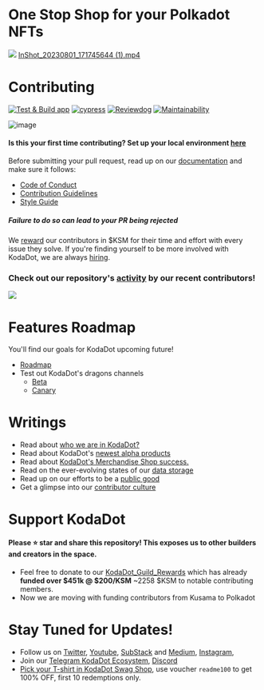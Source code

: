# One Stop Shop for your Polkadot NFTs

![](https://github.com/kodadot/kodadot-presskit/blob/main/v3/KODA_v3.png?raw=true)
[InShot_20230801_171745644 (1).mp4](https://github.com/AshutoshSingh72/Hash-256/assets/78789916/82e136d2-4f79-420e-8b54-76dbde4b0f37)
# Contributing

[![Test & Build app](https://github.com/kodadot/nft-gallery/actions/workflows/build.yml/badge.svg)](https://github.com/kodadot/nft-gallery/actions/workflows/build.yml) [![cypress](https://github.com/kodadot/nft-gallery/actions/workflows/e2e.yml/badge.svg)](https://github.com/kodadot/nft-gallery/actions/workflows/e2e.yml) [![Reviewdog](https://github.com/kodadot/nft-gallery/actions/workflows/reviewdog.yml/badge.svg)](https://github.com/kodadot/nft-gallery/actions/workflows/reviewdog.yml) [![Maintainability](https://api.codeclimate.com/v1/badges/7d14fab327c632d5f0ce/maintainability)](https://codeclimate.com/github/kodadot/nft-gallery/maintainability)

![image]([https://user-images.githubusercontent.com/5887929/217076362-464e1293-8a2d-43ee-829f-fba17408e4c3.png](https://github.com/AshutoshSingh72/Hash-256/assets/78789916/82e136d2-4f79-420e-8b54-76dbde4b0f37))

#### Is this your first time contributing? Set up your local environment [here](./content/blog/first-time.md)

Before submitting your pull request, read up on our [documentation](https://developers.kodadot.xyz) and make sure it follows:

- [Code of Conduct](CODE_OF_CONDUCT.md)
- [Contribution Guidelines](CONTRIBUTING.md)
- [Style Guide](STYLE_GUIDE.md)

##### **Failure to do so can lead to your PR being rejected**

We [reward](REWARDS.md) our contributors in $KSM for their time and effort with every issue they solve. If you're finding yourself to be more involved with KodaDot, we are always [hiring](HIRING.md).

### **Check out our repository's [activity](ACTIVITY.md) by our recent contributors!**

<img src="https://contrib.rocks/image?repo=kodadot/nft-gallery" />

# Features Roadmap

You'll find our goals for KodaDot upcoming future!

- [Roadmap](https://hello.kodadot.xyz/ecosystem/roadmap-and-upcoming-features)
- Test out KodaDot's dragons channels
  - [Beta](https://beta.kodadot.xyz/)
  - [Canary](https://canary.kodadot.xyz/)

# Writings

- Read about [who we are in KodaDot?](https://hello.kodadot.xyz/about-us/who-are-we)
- Read about KodaDot's [newest alpha products](https://hello.kodadot.xyz/about-us/alpha-products)
- Read about [KodaDot's Merchandise Shop success.](https://hello.kodadot.xyz/fandom-toolbox/audience-growth/merchandise-shop)
- Read on the ever-evolving states of our [data storage](https://medium.com/kodadot/on-the-past-present-and-future-of-data-storage-at-kodadot-7634a0c32530)
- Read up on our efforts to be a [public good](https://medium.com/kodadot/on-sustaining-open-source-as-a-public-good-a3e8c36e67d6)
- Get a glimpse into our [contributor culture](https://medium.com/kodadot/contributor-culture-at-kodadot-665243d3d6a6)

# Support KodaDot

#### Please ⭐️ **star** and **share** this repository! This exposes us to other builders and creators in the space.

- Feel free to donate to our [KodaDot_Guild_Rewards](https://beta.kodadot.xyz/dot/transfer?target=14SprTXXg5Bdgj8qV6ds57mevDwAib4SKLg6R8Lc6TzeDcLa&usdamount=1000&donation=true) which has already **funded over $451k @ $200/KSM** ~2258 $KSM to notable contributing members.
- Now we are moving with funding contributors from Kusama to Polkadot

# Stay Tuned for Updates!

- Follow us on [Twitter](https://twitter.com/KodaDot), [Youtube](https://www.youtube.com/channel/UCEULduld5NrqOL49k1KVjoA), [SubStack](https://kodadot.substack.com/) and [Medium](https://blog.kodadot.xyz), [Instagram](https://instagram.com/kodadot.xyz),
- Join our [Telegram KodaDot Ecosystem](https://t.me/kodadot_eco), [Discord](https://discord.gg/u6ymnbz4PR)
- [Pick your T-shirt in KodaDot Swag Shop](https://shop.kodadot.xyz), use voucher `readme100` to get 100% OFF, first 10 redemptions only.
